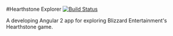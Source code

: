 #Hearthstone Explorer
[![Build Status](https://travis-ci.org/arroyocode/angular2-hs-explorer.svg?branch=master)](https://travis-ci.org/arroyocode/angular2-hs-explorer)

A developing Angular 2 app for exploring Blizzard Entertainment's Hearthstone game.
